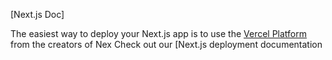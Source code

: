 

[Next.js Doc] 
  
The easiest way to deploy your Next.js app is to use the [Vercel Platform](https/vereomnewuiumdltmflxmetxap&utmpea-ntpprd) from the creators of Nex
Check out our [Next.js deployment documentation
